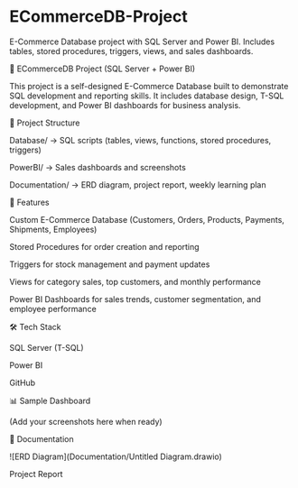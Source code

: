 # ECommerceDB-Project
E-Commerce Database project with SQL Server and Power BI. Includes tables, stored procedures, triggers, views, and sales dashboards.

🛒 ECommerceDB Project (SQL Server + Power BI)

This project is a self-designed E-Commerce Database built to demonstrate SQL development and reporting skills.
It includes database design, T-SQL development, and Power BI dashboards for business analysis.

📂 Project Structure

Database/ → SQL scripts (tables, views, functions, stored procedures, triggers)

PowerBI/ → Sales dashboards and screenshots

Documentation/ → ERD diagram, project report, weekly learning plan

🔹 Features

Custom E-Commerce Database (Customers, Orders, Products, Payments, Shipments, Employees)

Stored Procedures for order creation and reporting

Triggers for stock management and payment updates

Views for category sales, top customers, and monthly performance

Power BI Dashboards for sales trends, customer segmentation, and employee performance

🛠️ Tech Stack

SQL Server (T-SQL)

Power BI

GitHub

📊 Sample Dashboard

(Add your screenshots here when ready)


📄 Documentation

![ERD Diagram](Documentation/Untitled Diagram.drawio)

Project Report

